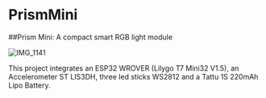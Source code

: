 # PrismMini
##Prism Mini: A compact smart RGB light module

![IMG_1141](https://github.com/cassio-hsp/PrismMini/assets/38111232/7a4281e0-2bde-4bc0-8f71-62249ffe9de4)

This project integrates an ESP32 WROVER (Lilygo T7 Mini32 V1.5), an Accelerometer ST LIS3DH, three led sticks WS2812 and a Tattu 1S 220mAh Lipo Battery. 






